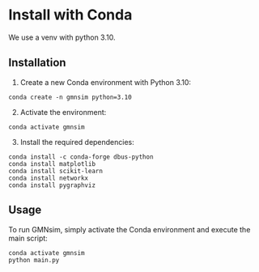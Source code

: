 # Install with Conda

We use a venv with python 3.10.

## Installation


1. Create a new Conda environment with Python 3.10:
```
conda create -n gmnsim python=3.10
```

2. Activate the environment:
```
conda activate gmnsim
```


3. Install the required dependencies:
```
conda install -c conda-forge dbus-python
conda install matplotlib
conda install scikit-learn
conda install networkx
conda install pygraphviz
```


## Usage

To run GMNsim, simply activate the Conda environment and execute the main script:
```
conda activate gmnsim
python main.py
```